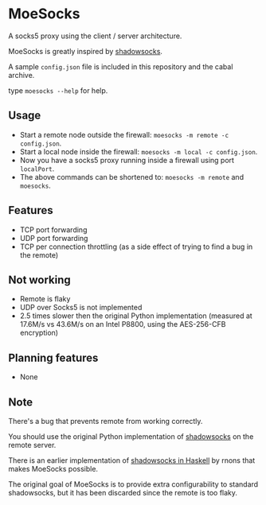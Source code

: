 MoeSocks
========


A socks5 proxy using the client / server architecture.

MoeSocks is greatly inspired by [shadowsocks].

A sample `config.json` file is included in this repository and the cabal
archive.

type `moesocks --help` for help.

Usage
-----

* Start a remote node outside the firewall: `moesocks -m remote -c config.json`.
* Start a local node inside the firewall: `moesocks -m local -c config.json`.
* Now you have a socks5 proxy running inside a firewall using port `localPort`.
* The above commands can be shortened to: `moesocks -m remote` and `moesocks`.

Features
--------
* TCP port forwarding 
* UDP port forwarding
* TCP per connection throttling (as a side effect of trying to find a bug in the
remote)

Not working
-----------
* Remote is flaky 
* UDP over Socks5 is not implemented
* 2.5 times slower then the original Python implementation (measured at 17.6M/s
    vs 43.6M/s on an Intel P8800, using the AES-256-CFB encryption)

Planning features
------------------
* None

Note
------

There's a bug that prevents remote from working correctly.

You should use the original Python implementation of [shadowsocks] on the remote
server.

There is an earlier implementation of [shadowsocks in Haskell] by rnons that
makes MoeSocks possible. 

The original goal of MoeSocks is to provide extra configurability to standard
shadowsocks, but it has been discarded since the remote is too flaky. 

[shadowsocks]:https://github.com/shadowsocks/shadowsocks 
[shadowsocks in Haskell]:https://github.com/rnons/shadowsocks-haskell



